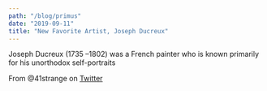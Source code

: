 ```yaml
---
path: "/blog/primus"
date: "2019-09-11"
title: "New Favorite Artist, Joseph Ducreux"
---
```


Joseph Ducreux (1735 –1802) was a French painter who is known primarily for his unorthodox self-portraits

From @41strange on [Twitter](https://twitter.com/41Strange/status/1081792148767272960)
